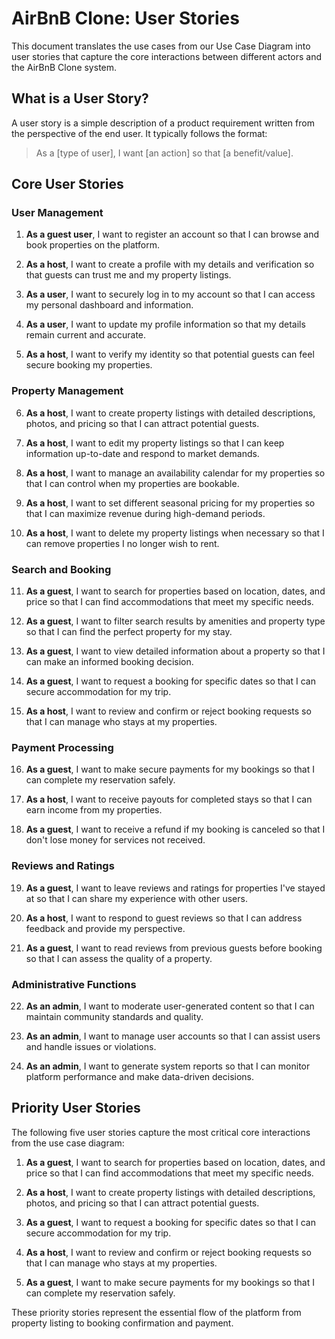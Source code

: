 # AirBnB Clone: User Stories

This document translates the use cases from our Use Case Diagram into user stories that capture the core interactions between different actors and the AirBnB Clone system.

## What is a User Story?

A user story is a simple description of a product requirement written from the perspective of the end user. It typically follows the format:

> As a [type of user], I want [an action] so that [a benefit/value].

## Core User Stories

### User Management

1. **As a guest user**, I want to register an account so that I can browse and book properties on the platform.

2. **As a host**, I want to create a profile with my details and verification so that guests can trust me and my property listings.

3. **As a user**, I want to securely log in to my account so that I can access my personal dashboard and information.

4. **As a user**, I want to update my profile information so that my details remain current and accurate.

5. **As a host**, I want to verify my identity so that potential guests can feel secure booking my properties.

### Property Management

6. **As a host**, I want to create property listings with detailed descriptions, photos, and pricing so that I can attract potential guests.

7. **As a host**, I want to edit my property listings so that I can keep information up-to-date and respond to market demands.

8. **As a host**, I want to manage an availability calendar for my properties so that I can control when my properties are bookable.

9. **As a host**, I want to set different seasonal pricing for my properties so that I can maximize revenue during high-demand periods.

10. **As a host**, I want to delete my property listings when necessary so that I can remove properties I no longer wish to rent.

### Search and Booking

11. **As a guest**, I want to search for properties based on location, dates, and price so that I can find accommodations that meet my specific needs.

12. **As a guest**, I want to filter search results by amenities and property type so that I can find the perfect property for my stay.

13. **As a guest**, I want to view detailed information about a property so that I can make an informed booking decision.

14. **As a guest**, I want to request a booking for specific dates so that I can secure accommodation for my trip.

15. **As a host**, I want to review and confirm or reject booking requests so that I can manage who stays at my properties.

### Payment Processing

16. **As a guest**, I want to make secure payments for my bookings so that I can complete my reservation safely.

17. **As a host**, I want to receive payouts for completed stays so that I can earn income from my properties.

18. **As a guest**, I want to receive a refund if my booking is canceled so that I don't lose money for services not received.

### Reviews and Ratings

19. **As a guest**, I want to leave reviews and ratings for properties I've stayed at so that I can share my experience with other users.

20. **As a host**, I want to respond to guest reviews so that I can address feedback and provide my perspective.

21. **As a guest**, I want to read reviews from previous guests before booking so that I can assess the quality of a property.

### Administrative Functions

22. **As an admin**, I want to moderate user-generated content so that I can maintain community standards and quality.

23. **As an admin**, I want to manage user accounts so that I can assist users and handle issues or violations.

24. **As an admin**, I want to generate system reports so that I can monitor platform performance and make data-driven decisions.

## Priority User Stories

The following five user stories capture the most critical core interactions from the use case diagram:

1. **As a guest**, I want to search for properties based on location, dates, and price so that I can find accommodations that meet my specific needs.

2. **As a host**, I want to create property listings with detailed descriptions, photos, and pricing so that I can attract potential guests.

3. **As a guest**, I want to request a booking for specific dates so that I can secure accommodation for my trip.

4. **As a host**, I want to review and confirm or reject booking requests so that I can manage who stays at my properties.

5. **As a guest**, I want to make secure payments for my bookings so that I can complete my reservation safely.

These priority stories represent the essential flow of the platform from property listing to booking confirmation and payment. 